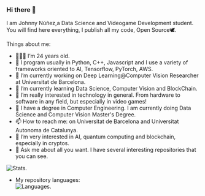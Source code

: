 ### Hi there 👋

<!--
**johnnync13/johnnync13** is a ✨ _special_ ✨ repository because its `README.md` (this file) appears on your GitHub profile.

Here are some ideas to get you started:

- 🔭 I’m currently working on ...
- 🌱 I’m currently learning ...
- 👯 I’m looking to collaborate on ...
- 🤔 I’m looking for help with ...
- 💬 Ask me about ...
- 📫 How to reach me: ...
- 😄 Pronouns: ...
- ⚡ Fun fact: ...
-->


I am Johnny Núñez,a Data Science and Videogame Development student. You will find here everything, I publish all my code, Open Source🕊.

Things about me:
- 🧑🏽‍💻 I’m 24 years old.
- 🤔 I program usually in Python, C++, Javascript and I use a variety of frameworks oriented to AI, Tensorflow, PyTorch, AWS.
- 🔭 I’m currently working on Deep Learning@Computer Vision Researcher at Universitat de Barcelona.
- 🌱 I’m currently learning Data Science, Computer Vision and BlockChain.
- 📲 I’m really interested in technology in general. From hardware to software in any field, but especially in video games!
- 📐 I have a degree in Computer Engineering. I am currently doing Data Science and Computer Vision Master's Degree.
- 📫 How to reach me: on Universitat de Barcelona and Universitat Autonoma de Catalunya.
- 🚀 I’m very interested in AI, quantum computing and blockchain, especially in cryptos.  
- 💬 Ask me about all you want. I have several interesting repositories that you can see.


![Stats](https://github-readme-stats.vercel.app/api?username=johnnync13&show_icons=true&theme=onedark). 

- My repository languages:  
![Languages](https://github-readme-stats.vercel.app/api/top-langs/?username=johnnync13&theme=dracula).

